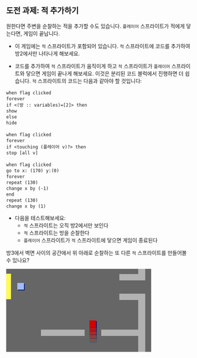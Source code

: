 ## 도전 과제: 적 추가하기

원한다면 주변을 순찰하는 적을 추가할 수도 있습니다. `플레이어` 스프라이트가 적에게 닿는다면, 게임이 끝납니다.

+ 이 게임에는 `적` 스프라이트가 포함되어 있습니다. `적` 스프라이트에 코드를 추가하여 방2에서만 나타나게 해보세요.

+ 코드를 추가하여 `적` 스프라이트가 움직이게 하고 `적` 스프라이트가 `플레이어` 스프라이트와 닿으면 게임이 끝나게 해보세요. 이것은 분리된 코드 블럭에서 진행하면 더 쉽습니다. `적` 스프라이트의 코드는 다음과 같아야 할 것입니다:

```blocks3
when flag clicked
forever
if <(방 :: variables)=[2]> then
show
else
hide

when flag clicked
forever
if <touching (플레이어 v)?> then
stop [all v]

when flag clicked
go to x: (170) y:(0)
forever
repeat (130)
change x by (-1)
end
repeat (130)
change x by (1)
```

+ 다음을 테스트해보세요: 
    + `적` 스프라이트는 오직 방2에서만 보인다
    + `적` 스프라이트는 방을 순찰한다
    + `플레이어` 스프라이트가 `적` 스프라이트에 닿으면 게임이 종료된다

방3에서 벽면 사이의 공간에서 위 아래로 순찰하는 또 다른 `적` 스프라이트를 만들어볼 수 있나요?

![스크린샷](images/world-enemy2.png)